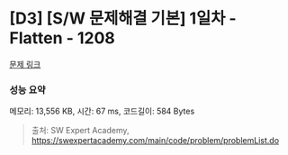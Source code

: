 # [D3] [S/W 문제해결 기본] 1일차 - Flatten - 1208 

[문제 링크](https://swexpertacademy.com/main/code/problem/problemDetail.do?contestProbId=AV139KOaABgCFAYh) 

### 성능 요약

메모리: 13,556 KB, 시간: 67 ms, 코드길이: 584 Bytes



> 출처: SW Expert Academy, https://swexpertacademy.com/main/code/problem/problemList.do